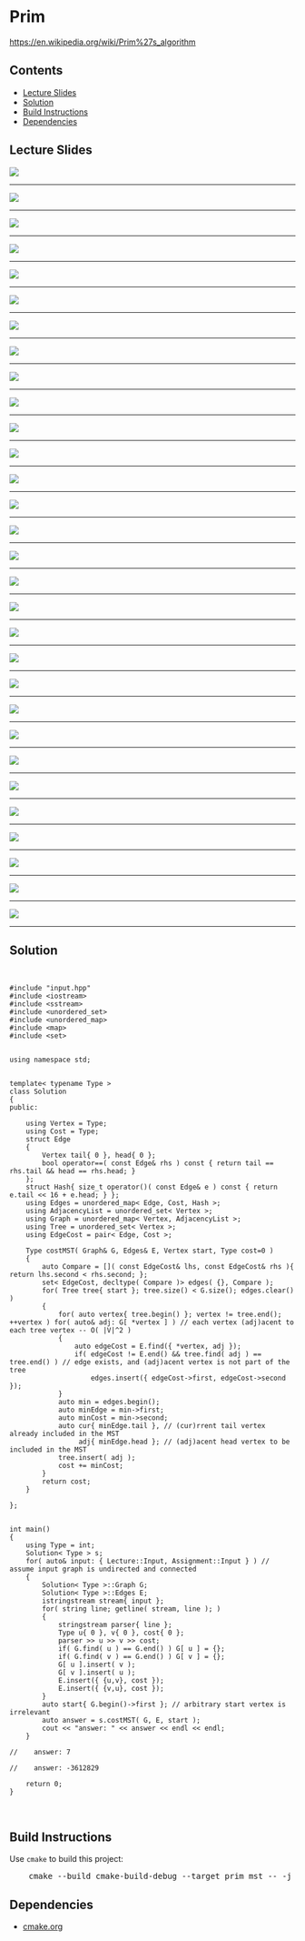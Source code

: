<h1 id="Prim">Prim</h1>
<a href="https://en.wikipedia.org/wiki/Prim%27s_algorithm">https://en.wikipedia.org/wiki/Prim%27s_algorithm</a>
<h2>Contents</h2>
<ul>
  <li>
      <a href="#slides">Lecture Slides</a>
  </li>
  <li>
    <a href="#solution">Solution</a>
  </li>
  <li>
    <a href="#build">Build Instructions</a>
  </li>
  <li>
    <a href="#dependencies">Dependencies</a>
  </li>
</ul>

<h2 id="slides">Lecture Slides</h2>
<img src="https://github.com/claytonjwong/Algorithms-Stanford/blob/master/course3/prim_mst/documentation/prim_01.png" />
<hr/>
<img src="https://github.com/claytonjwong/Algorithms-Stanford/blob/master/course3/prim_mst/documentation/prim_02.png" />
<hr/>
<img src="https://github.com/claytonjwong/Algorithms-Stanford/blob/master/course3/prim_mst/documentation/prim_03.png" />
<hr/>
<img src="https://github.com/claytonjwong/Algorithms-Stanford/blob/master/course3/prim_mst/documentation/prim_04.png" />
<hr/>
<img src="https://github.com/claytonjwong/Algorithms-Stanford/blob/master/course3/prim_mst/documentation/prim_05.png" />
<hr/>
<img src="https://github.com/claytonjwong/Algorithms-Stanford/blob/master/course3/prim_mst/documentation/prim_06.png" />
<hr/>
<img src="https://github.com/claytonjwong/Algorithms-Stanford/blob/master/course3/prim_mst/documentation/prim_07.png" />
<hr/>
<img src="https://github.com/claytonjwong/Algorithms-Stanford/blob/master/course3/prim_mst/documentation/prim_08.png" />
<hr/>
<img src="https://github.com/claytonjwong/Algorithms-Stanford/blob/master/course3/prim_mst/documentation/prim_09.png" />
<hr/>
<img src="https://github.com/claytonjwong/Algorithms-Stanford/blob/master/course3/prim_mst/documentation/prim_10.png" />
<hr/>
<img src="https://github.com/claytonjwong/Algorithms-Stanford/blob/master/course3/prim_mst/documentation/prim_11.png" />
<hr/>
<img src="https://github.com/claytonjwong/Algorithms-Stanford/blob/master/course3/prim_mst/documentation/prim_12.png" />
<hr/>
<img src="https://github.com/claytonjwong/Algorithms-Stanford/blob/master/course3/prim_mst/documentation/prim_13.png" />
<hr/>
<img src="https://github.com/claytonjwong/Algorithms-Stanford/blob/master/course3/prim_mst/documentation/prim_14.png" />
<hr/>
<img src="https://github.com/claytonjwong/Algorithms-Stanford/blob/master/course3/prim_mst/documentation/prim_15.png" />
<hr/>
<img src="https://github.com/claytonjwong/Algorithms-Stanford/blob/master/course3/prim_mst/documentation/prim_16.png" />
<hr/>
<img src="https://github.com/claytonjwong/Algorithms-Stanford/blob/master/course3/prim_mst/documentation/prim_17.png" />
<hr/>
<img src="https://github.com/claytonjwong/Algorithms-Stanford/blob/master/course3/prim_mst/documentation/prim_18.png" />
<hr/>
<img src="https://github.com/claytonjwong/Algorithms-Stanford/blob/master/course3/prim_mst/documentation/prim_19.png" />
<hr/>
<img src="https://github.com/claytonjwong/Algorithms-Stanford/blob/master/course3/prim_mst/documentation/prim_20.png" />
<hr/>
<img src="https://github.com/claytonjwong/Algorithms-Stanford/blob/master/course3/prim_mst/documentation/prim_21.png" />
<hr/>
<img src="https://github.com/claytonjwong/Algorithms-Stanford/blob/master/course3/prim_mst/documentation/prim_22.png" />
<hr/>
<img src="https://github.com/claytonjwong/Algorithms-Stanford/blob/master/course3/prim_mst/documentation/prim_23.png" />
<hr/>
<img src="https://github.com/claytonjwong/Algorithms-Stanford/blob/master/course3/prim_mst/documentation/prim_24.png" />
<hr/>
<img src="https://github.com/claytonjwong/Algorithms-Stanford/blob/master/course3/prim_mst/documentation/prim_25.png" />
<hr/>
<img src="https://github.com/claytonjwong/Algorithms-Stanford/blob/master/course3/prim_mst/documentation/prim_26.png" />
<hr/>
<img src="https://github.com/claytonjwong/Algorithms-Stanford/blob/master/course3/prim_mst/documentation/prim_27.png" />
<hr/>
<img src="https://github.com/claytonjwong/Algorithms-Stanford/blob/master/course3/prim_mst/documentation/prim_28.png" />
<hr/>
<img src="https://github.com/claytonjwong/Algorithms-Stanford/blob/master/course3/prim_mst/documentation/prim_29.png" />
<hr/>
<img src="https://github.com/claytonjwong/Algorithms-Stanford/blob/master/course3/prim_mst/documentation/prim_30.png" />
<hr/>

<h2 id="solution">Solution</h2>
<pre>

    #include "input.hpp"
    #include <iostream>
    #include <sstream>
    #include <unordered_set>
    #include <unordered_map>
    #include <map>
    #include <set>
    
    
    using namespace std;
    
    
    template< typename Type >
    class Solution
    {
    public:
    
        using Vertex = Type;
        using Cost = Type;
        struct Edge
        {
            Vertex tail{ 0 }, head{ 0 };
            bool operator==( const Edge& rhs ) const { return tail == rhs.tail && head == rhs.head; }
        };
        struct Hash{ size_t operator()( const Edge& e ) const { return e.tail << 16 + e.head; } };
        using Edges = unordered_map< Edge, Cost, Hash >;
        using AdjacencyList = unordered_set< Vertex >;
        using Graph = unordered_map< Vertex, AdjacencyList >;
        using Tree = unordered_set< Vertex >;
        using EdgeCost = pair< Edge, Cost >;
    
        Type costMST( Graph& G, Edges& E, Vertex start, Type cost=0 )
        {
            auto Compare = []( const EdgeCost& lhs, const EdgeCost& rhs ){ return lhs.second < rhs.second; };
            set< EdgeCost, decltype( Compare )> edges( {}, Compare );
            for( Tree tree{ start }; tree.size() < G.size(); edges.clear() )
            {
                for( auto vertex{ tree.begin() }; vertex != tree.end(); ++vertex ) for( auto& adj: G[ *vertex ] ) // each vertex (adj)acent to each tree vertex -- O( |V|^2 )
                {
                    auto edgeCost = E.find({ *vertex, adj });
                    if( edgeCost != E.end() && tree.find( adj ) == tree.end() ) // edge exists, and (adj)acent vertex is not part of the tree
                        edges.insert({ edgeCost->first, edgeCost->second });
                }
                auto min = edges.begin();
                auto minEdge = min->first;
                auto minCost = min->second;
                auto cur{ minEdge.tail }, // (cur)rrent tail vertex already included in the MST
                     adj{ minEdge.head }; // (adj)acent head vertex to be included in the MST
                tree.insert( adj );
                cost += minCost;
            }
            return cost;
        }
    
    };
    
    
    int main()
    {
        using Type = int;
        Solution< Type > s;
        for( auto& input: { Lecture::Input, Assignment::Input } ) // assume input graph is undirected and connected
        {
            Solution< Type >::Graph G;
            Solution< Type >::Edges E;
            istringstream stream{ input };
            for( string line; getline( stream, line ); )
            {
                stringstream parser{ line };
                Type u{ 0 }, v{ 0 }, cost{ 0 };
                parser >> u >> v >> cost;
                if( G.find( u ) == G.end() ) G[ u ] = {};
                if( G.find( v ) == G.end() ) G[ v ] = {};
                G[ u ].insert( v );
                G[ v ].insert( u );
                E.insert({ {u,v}, cost });
                E.insert({ {v,u}, cost });
            }
            auto start{ G.begin()->first }; // arbitrary start vertex is irrelevant
            auto answer = s.costMST( G, E, start );
            cout << "answer: " << answer << endl << endl;
        }
    
    //    answer: 7
    
    //    answer: -3612829
    
        return 0;
    }

</pre>

<h2 id="build">Build Instructions</h2>
<p>Use <code>cmake</code> to build this project:</p>

<pre>
    cmake --build cmake-build-debug --target prim_mst -- -j 4
</pre>

<h2 id="dependencies">Dependencies</h2>
<ul>
  <li>
    <a href="https://cmake.org/">cmake.org</a>
  </li>
</ul>

</body>
</html>